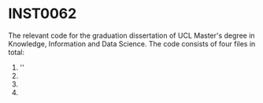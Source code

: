 # INST0062
The relevant code for the graduation dissertation of UCL Master's degree in Knowledge, Information and Data Science. The code consists of four files in total:
1. ''
2.
3.
4.

